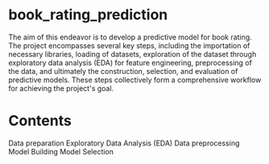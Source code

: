 # book_rating_prediction
The aim of this endeavor is to develop a predictive model for book rating. The project encompasses several key steps, including the importation of necessary libraries, loading of datasets, exploration of the dataset through exploratory data analysis (EDA) for feature engineering, preprocessing of the data, and ultimately the construction, selection, and evaluation of predictive models. These steps collectively form a comprehensive workflow for achieving the project's goal.


# Contents
Data preparation
Exploratory Data Analysis (EDA)
Data preprocessing
Model Building
Model Selection
